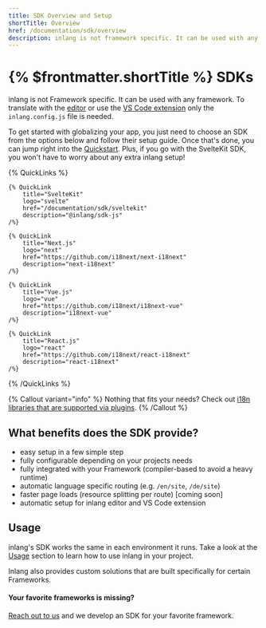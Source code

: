 ```yaml
---
title: SDK Overview and Setup
shortTitle: Overview
href: /documentation/sdk/overview
description: inlang is not framework specific. It can be used with any framework such as React, Vue, Svelte, Next.js, etc.
---
```


# {% $frontmatter.shortTitle %} SDKs

inlang is not Framework specific. It can be used with any framework. To translate with the [editor](/editor) or use the [VS Code extension](https://marketplace.visualstudio.com/items?itemName=inlang.vs-code-extension) only the `inlang.config.js` file is needed.

To get started with globalizing your app, you just need to choose an SDK from the options below and follow their setup guide. Once that's done, you can jump right into the [Quickstart](/documentation/quick-start). Plus, if you go with the SvelteKit SDK, you won't have to worry about any extra inlang setup!

{% QuickLinks %}

    {% QuickLink
        title="SvelteKit"
        logo="svelte"
        href="/documentation/sdk/sveltekit"
        description="@inlang/sdk-js"
    /%}

    {% QuickLink
        title="Next.js"
        logo="next"
        href="https://github.com/i18next/next-i18next"
        description="next-i18next"
    /%}

    {% QuickLink
        title="Vue.js"
        logo="vue"
        href="https://github.com/i18next/i18next-vue"
        description="i18next-vue"
    /%}

    {% QuickLink
        title="React.js"
        logo="react"
        href="https://github.com/i18next/react-i18next"
        description="react-i18next"
    /%}

{% /QuickLinks %}

{% Callout variant="info" %}
Nothing that fits your needs? Check out [i18n libraries that are supported via plugins](/documentation/plugins/registry).
{% /Callout %}

## What benefits does the SDK provide?

- easy setup in a few simple step
- fully configurable depending on your projects needs
- fully integrated with your Framework (compiler-based to avoid a heavy runtime)
- automatic language specific routing (e.g. `/en/site`, `/de/site`)
- faster page loads (resource splitting per route) [coming soon]
- automatic setup for inlang editor and VS Code extension

## Usage

inlang's SDK works the same in each environment it runs. Take a look at the [Usage](/documentation/sdk/usage) section to learn how to use inlang in your project.

Inlang also provides custom solutions that are built specifically for certain Frameworks.

#### Your favorite frameworks is missing?

[Reach out to us](https://github.com/inlang/inlang/discussions) and we develop an SDK for your favorite framework.
